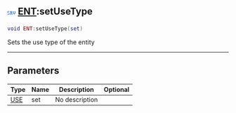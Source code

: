 ## ![server](../../.gitbook/assets/server.png) [ENT](./readme/ent.md):setUseType

```lua
void ENT:setUseType(set)
```

Sets the use type of the entity

------
## Parameters

| Type   | Name | Description | Optional |
| ------ | ---- | ----------- | -------: |
| [USE](./readme/use.md) | set | No description |  |

